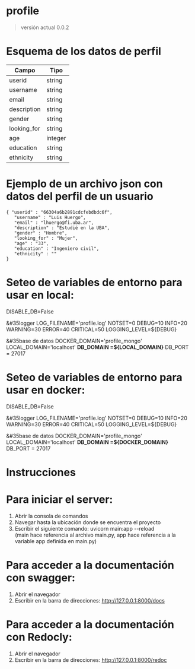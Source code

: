 # profile

> versión actual 0.0.2

# Esquema de los datos de perfil

| Campo       | Tipo    |
|-------------|---------|
| userid      | string  |
| username    | string  | 
| email       | string  |
| description | string  |
| gender      | string  |
| looking_for | string  |
| age         | integer | 
| education   | string  |
| ethnicity   | string  |  

# Ejemplo de un archivo json con datos del perfil de un usuario
```
{ "userid" : "66304a6b2891cdcfebdbdc6f",
   "username" : "Luis Huergo",
   "email" : "lhuergo@fi.uba.ar",
   "description" : "Estudié en la UBA",
   "gender" : "Hombre",
   "looking_for" : "Mujer",
   "age" : "33",
   "education" : "Ingeniero civil",
   "ethnicity" : ""
}
```
# Seteo de variables de entorno para usar en local:

  DISABLE_DB=False

  &#​35logger
  LOG_FILENAME='profile.log'
  NOTSET=0
  DEBUG=10
  INFO=20
  WARNING=30
  ERROR=40
  CRITICAL=50
  LOGGING_LEVEL=${DEBUG}

  &#​35base de datos
  DOCKER_DOMAIN='profile_mongo'
  LOCAL_DOMAIN='localhost'
  **DB_DOMAIN =${LOCAL_DOMAIN}**
  DB_PORT = 27017

# Seteo de variables de entorno para usar en docker:

  DISABLE_DB=False

  &#​35logger
  LOG_FILENAME='profile.log'
  NOTSET=0
  DEBUG=10
  INFO=20
  WARNING=30
  ERROR=40
  CRITICAL=50
  LOGGING_LEVEL=${DEBUG}

  &#​35base de datos
  DOCKER_DOMAIN='profile_mongo'
  LOCAL_DOMAIN='localhost'
  **DB_DOMAIN =${DOCKER_DOMAIN}**
  DB_PORT = 27017

# Instrucciones

# Para iniciar el server: 
  1) Abrir la consola de comandos
  2) Navegar hasta la ubicación donde se encuentra el proyecto
  3) Escribir el siguiente comando: uvicorn main:app --reload <br />
     (main hace referencia al archivo main.py, app hace referencia a la variable app definida en main.py)
	 
# Para acceder a la documentación con swagger: 
  1) Abrir el navegador
  2) Escribir en la barra de direcciones: http://127.0.0.1:8000/docs 
  
# Para acceder a la documentación con Redocly: 
  1) Abrir el navegador
  2) Escribir en la barra de direcciones: http://127.0.0.1:8000/redoc 
  
